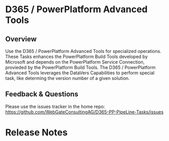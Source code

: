**D365 / PowerPlatform Advanced Tools**
==============================

Overview
--------

Use the D365 / PowerPlatform Advanced Tools for specialized operations. These Tasks enhances the PowerPlatform Build Tools developed by Microsoft and depends on the PowerPlatform Service Connection, provieded by the PowerPlatform Build Tools. The D365 / PowerPlatform Advanced Tools leverages the DataVers Capabilities to perform special task, like determing the version number of a given solution.


## Feedback & Questions

Please use the issues tracker in the home repo: <https://github.com/WebGateConsultingAG/D365-PP-PipeLine-Tasks/issues>


# Release Notes



